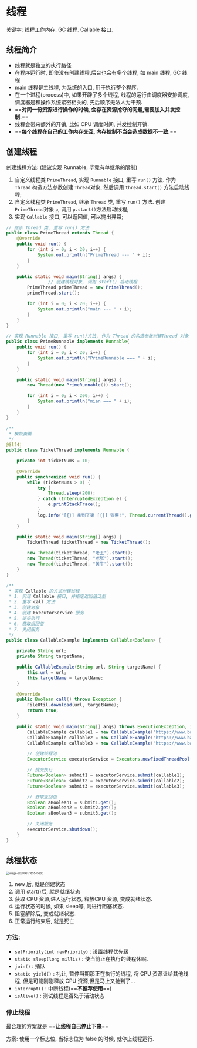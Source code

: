# 线程

关键字: 线程工作内存. GC 线程. Callable 接口.

## 线程简介

- 线程就是独立的执行路径
- 在程序运行时, 即使没有创建线程,后台也会有多个线程, 如 main 线程, GC 线程
- main 线程是主线程, 为系统的入口, 用于执行整个程序.
- 在一个进程(process)中, 如果开辟了多个线程, 线程的运行由调度器安排调度, 调度器是和操作系统紧密相关的, 先后顺序无法人为干预.
- ==**对同一份资源进行操作的时候, 会存在资源抢夺的问题,需要加入并发控制.**==
- 线程会带来额外的开销, 比如 CPU 调度时间, 并发控制开销.
- ==**每个线程在自己的工作内存交互, 内存控制不当会造成数据不一致.**==



## 创建线程

创建线程方法: (建议实现 Runnable, 毕竟有单继承的限制)

1. 自定义线程类 `PrimeThread`, 实现 `Runnable` 接口, 重写 `run()` 方法. 作为 `Thread` 构造方法参数创建 `Thread`对象, 然后调用 `thread.start()` 方法启动线程;
2. 自定义线程类 `PrimeThread`, 继承 `Thread` 类, 重写 `run()` 方法. 创建`PrimeThread`对象 `p`, 调用 `p.start()`方法启动线程;
3. 实现 `Callable` 接口, 可以返回值, 可以抛出异常;

```java
// 继承 Thread 类, 重写 run() 方法
public class PrimeThread extends Thread {
    @Override
    public void run() {
        for (int i = 0; i < 20; i++) {
            System.out.println("PrimeThread --- " + i);
        }
    }

    public static void main(String[] args) {
				// 创建线程对象, 调用 start() 启动线程
        PrimeThread primeThread = new PrimeThread();
        primeThread.start();

        for (int i = 0; i < 20; i++) {
            System.out.println("main --- " + i);
        }
    }
}

// 实现 Runnable 接口, 重写 run()方法, 作为 Thread 的构造参数创建Thread 对象
public class PrimeRunnable implements Runnable{
    public void run() {
        for (int i = 0; i < 20; i++) {
            System.out.println("PrimeRunnable === " + i);
        }
    }

    public static void main(String[] args) {
        new Thread(new PrimeRunnable()).start();

        for (int i = 0; i < 200; i++) {
            System.out.println("mian === " + i);
        }
    }
}

/**
 * 模拟卖票
 */
@Slf4j
public class TicketThread implements Runnable {

    private int ticketNums = 10;

    @Override
    public synchronized void run() {
        while (ticketNums > 0) {
            try {
                Thread.sleep(200);
            } catch (InterruptedException e) {
                e.printStackTrace();
            }
            log.info("[{}] 拿到了第 [{}] 张票!", Thread.currentThread().getName(), ticketNums--);
        }
    }

    public static void main(String[] args) {
        TicketThread ticketThread = new TicketThread();

        new Thread(ticketThread, "老王").start();
        new Thread(ticketThread, "老张").start();
        new Thread(ticketThread, "黄牛").start();
    }
}

/**
 * 实现 Callable 的方式创建线程
 * 1. 实现 Callable 接口, 并指定返回值泛型
 * 2. 重写 call 方法
 * 3. 创建对象
 * 4. 创建 ExecutorService 服务
 * 5. 提交执行
 * 6. 获取返回值
 * 7. 关闭服务
 */
public class CallableExample implements Callable<Boolean> {

    private String url;
    private String targetName;

    public CallableExample(String url, String targetName) {
        this.url = url;
        this.targetName = targetName;
    }

    @Override
    public Boolean call() throws Exception {
        FileUtil.download(url, targetName);
        return true;
    }

    public static void main(String[] args) throws ExecutionException, InterruptedException {
        CallableExample callable1 = new CallableExample("https://www.baidu.com/img/flexible/logo/pc/result@2.png", "1.jpg");
        CallableExample callable2 = new CallableExample("https://www.baidu.com/img/flexible/logo/pc/result@2.png", "2.jpg");
        CallableExample callable3 = new CallableExample("https://www.baidu.com/img/flexible/logo/pc/result@2.png", "3.jpg");

        // 创建线程池
        ExecutorService executorService = Executors.newFixedThreadPool(3);

        // 提交执行
        Future<Boolean> submit1 = executorService.submit(callable1);
        Future<Boolean> submit2 = executorService.submit(callable2);
        Future<Boolean> submit3 = executorService.submit(callable3);

        // 获取返回值
        Boolean aBoolean1 = submit1.get();
        Boolean aBoolean2 = submit2.get();
        Boolean aBoolean3 = submit3.get();

        // 关闭服务
        executorService.shutdown();
    }
}

```





## 线程状态

<img src="/Users/cy/develop/doc/local/picture/线程/image-20200617165545630.png" alt="image-20200617165545630" style="zoom:50%;" />

1. new 后, 就是创建状态
2. 调用 start()后, 就是就绪状态
3. 获取 CPU 资源,进入运行状态, 释放CPU 资源, 变成就绪状态.
4. 运行状态的时候, 如果 sleep等, 则进行阻塞状态.
5. 阻塞解除后, 变成就绪状态.
6. 正常运行结束后, 就是死亡



### 方法:

- `setPriority(int newPriority)` : 设置线程优先级
- `static sleep(long millis)` : 使当前正在执行的线程休眠.
- `join()` : 插队
- `static yield()` : 礼让, 暂停当期那正在执行的线程, 将 CPU 资源让给其他线程, 但是可能刚刚释放 CPU 资源,但是马上又抢到了...
- `interrupt()` : 中断线程(==**不推荐使用**==)
- `isAlive()` : 测试线程是否处于活动状态



### 停止线程

最合理的方案就是 ==**让线程自己停止下来**==

方案: 使用一个标志位, 当标志位为 false 的时候, 就停止线程运行.